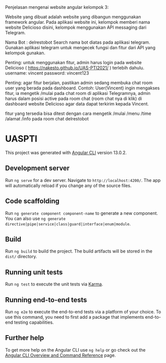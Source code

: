Penjelasan mengenai website angular kelompok 3:

Website yang dibuat adalah website yang dibangun menggunakan
framework angular. 
Pada aplikasi website ini, kelompok memberi nama website Delicioso
disini, kelompok menggunakan API messaging dari Telegram.

Nama Bot : delrestobot
Search nama bot diatas pada aplikasi telegram.
Gunakan aplikasi telegram untuk mengecek fungsi dan fitur dari API yang
kelompok gunakan.

Penting: untuk menggunakan fitur, admin harus login pada website
Delicioso ( https://nakesto.github.io/UAS-PTI2021/ ) terlebih dahulu.
username: vincent
password: vincent123

Penting: agar fitur berjalan, pastikan admin sedang membuka chat room 
user yang berada pada dashboard. 
Contoh:
User(Vincent) ingin mengakses fitur, ia mengetik /mulai pada chat room
di aplikasi Telegramnya, admin harus dalam posisi active pada room chat 
(room chat nya di klik) di dashboard website Delicioso agar data dapat 
terkirim kepada Vincent.

fitur yang tersedia bisa ditest dengan cara mengetik
/mulai
/menu
/time
/alamat
/info
pada room chat delrestobot

# UASPTI

This project was generated with [Angular CLI](https://github.com/angular/angular-cli) version 13.0.2.

## Development server

Run `ng serve` for a dev server. Navigate to `http://localhost:4200/`. The app will automatically reload if you change any of the source files.

## Code scaffolding

Run `ng generate component component-name` to generate a new component. You can also use `ng generate directive|pipe|service|class|guard|interface|enum|module`.

## Build

Run `ng build` to build the project. The build artifacts will be stored in the `dist/` directory.

## Running unit tests

Run `ng test` to execute the unit tests via [Karma](https://karma-runner.github.io).

## Running end-to-end tests

Run `ng e2e` to execute the end-to-end tests via a platform of your choice. To use this command, you need to first add a package that implements end-to-end testing capabilities.

## Further help

To get more help on the Angular CLI use `ng help` or go check out the [Angular CLI Overview and Command Reference](https://angular.io/cli) page.

